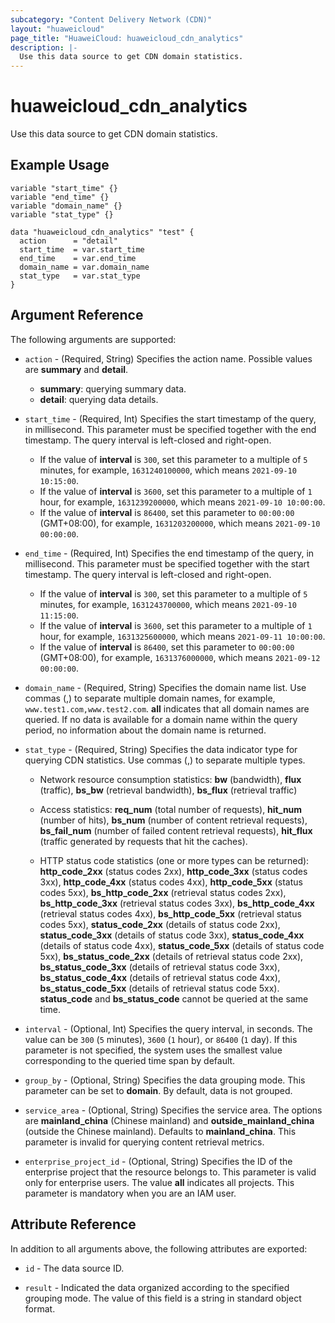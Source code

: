 ```yaml
---
subcategory: "Content Delivery Network (CDN)"
layout: "huaweicloud"
page_title: "HuaweiCloud: huaweicloud_cdn_analytics"
description: |-
  Use this data source to get CDN domain statistics.
---
```


# huaweicloud_cdn_analytics

Use this data source to get CDN domain statistics.

## Example Usage

```hcl
variable "start_time" {}
variable "end_time" {}
variable "domain_name" {}
variable "stat_type" {}

data "huaweicloud_cdn_analytics" "test" {
  action      = "detail"
  start_time  = var.start_time
  end_time    = var.end_time
  domain_name = var.domain_name
  stat_type   = var.stat_type
}
```

## Argument Reference

The following arguments are supported:

* `action` - (Required, String) Specifies the action name. Possible values are **summary** and **detail**.
  + **summary**: querying summary data.
  + **detail**: querying data details.

* `start_time` - (Required, Int) Specifies the start timestamp of the query, in millisecond. This parameter must be
  specified together with the end timestamp. The query interval is left-closed and right-open.
  + If the value of **interval** is `300`, set this parameter to a multiple of `5` minutes, for example, `1631240100000`,
    which means `2021-09-10 10:15:00`.
  + If the value of **interval** is `3600`, set this parameter to a multiple of `1` hour, for example, `1631239200000`,
    which means `2021-09-10 10:00:00`.
  + If the value of **interval** is `86400`, set this parameter to `00:00:00` (GMT+08:00), for example, `1631203200000`,
    which means `2021-09-10 00:00:00`.

* `end_time` - (Required, Int) Specifies the end timestamp of the query, in millisecond. This parameter must be
  specified together with the start timestamp. The query interval is left-closed and right-open.
  + If the value of **interval** is `300`, set this parameter to a multiple of `5` minutes, for example, `1631243700000`,
    which means `2021-09-10 11:15:00`.
  + If the value of **interval** is `3600`, set this parameter to a multiple of `1` hour, for example, `1631325600000`,
    which means `2021-09-11 10:00:00`.
  + If the value of **interval** is `86400`, set this parameter to `00:00:00` (GMT+08:00), for example, `1631376000000`,
    which means `2021-09-12 00:00:00`.

* `domain_name` - (Required, String) Specifies the domain name list. Use commas (,) to separate multiple domain names,
  for example, `www.test1.com,www.test2.com`. **all** indicates that all domain names are queried. If no data is
  available for a domain name within the query period, no information about the domain name is returned.

* `stat_type` - (Required, String) Specifies the data indicator type for querying CDN statistics. Use commas (,) to
  separate multiple types.
  + Network resource consumption statistics: **bw** (bandwidth), **flux** (traffic), **bs_bw** (retrieval bandwidth),
    **bs_flux** (retrieval traffic)

  + Access statistics: **req_num** (total number of requests), **hit_num** (number of hits),
    **bs_num** (number of content retrieval requests), **bs_fail_num** (number of failed content retrieval requests),
    **hit_flux** (traffic generated by requests that hit the caches).

  + HTTP status code statistics (one or more types can be returned): **http_code_2xx** (status codes 2xx),
    **http_code_3xx** (status codes 3xx), **http_code_4xx** (status codes 4xx), **http_code_5xx** (status codes 5xx),
    **bs_http_code_2xx** (retrieval status codes 2xx), **bs_http_code_3xx** (retrieval status codes 3xx),
    **bs_http_code_4xx** (retrieval status codes 4xx), **bs_http_code_5xx** (retrieval status codes 5xx),
    **status_code_2xx** (details of status code 2xx), **status_code_3xx** (details of status code 3xx),
    **status_code_4xx** (details of status code 4xx), **status_code_5xx** (details of status code 5xx),
    **bs_status_code_2xx** (details of retrieval status code 2xx),
    **bs_status_code_3xx** (details of retrieval status code 3xx),
    **bs_status_code_4xx** (details of retrieval status code 4xx),
    **bs_status_code_5xx** (details of retrieval status code 5xx).
    **status_code** and **bs_status_code** cannot be queried at the same time.

* `interval` - (Optional, Int) Specifies the query interval, in seconds. The value can be `300` (`5` minutes),
  `3600` (`1` hour), or `86400` (`1` day). If this parameter is not specified, the system uses the smallest value
  corresponding to the queried time span by default.

* `group_by` - (Optional, String) Specifies the data grouping mode. This parameter can be set to **domain**.
  By default, data is not grouped.

* `service_area` - (Optional, String) Specifies the service area. The options are **mainland_china** (Chinese mainland)
  and **outside_mainland_china** (outside the Chinese mainland). Defaults to **mainland_china**.
  This parameter is invalid for querying content retrieval metrics.

* `enterprise_project_id` - (Optional, String) Specifies the ID of the enterprise project that the resource belongs to.
  This parameter is valid only for enterprise users. The value **all** indicates all projects.
  This parameter is mandatory when you are an IAM user.

## Attribute Reference

In addition to all arguments above, the following attributes are exported:

* `id` - The data source ID.

* `result` - Indicated the data organized according to the specified grouping mode. The value of this field is a
  string in standard object format.
